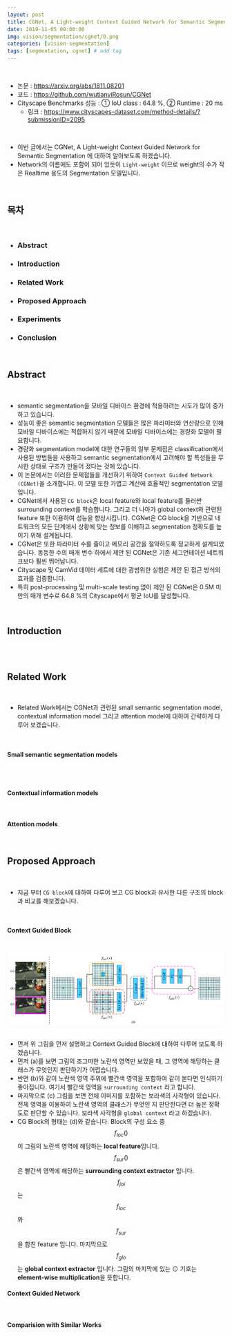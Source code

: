 ```yaml
---
layout: post
title: CGNet, A Light-weight Context Guided Network for Semantic Segmentation
date: 2019-11-05 00:00:00
img: vision/segmentation/cgnet/0.png
categories: [vision-segmentation] 
tags: [segmentation, cgnet] # add tag
---
```


<br>

- 논문 : https://arxiv.org/abs/1811.08201
- 코드 : https://github.com/wutianyiRosun/CGNet
- Cityscape Benchmarks 성능 : ① IoU class : 64.8 %, ② Runtime : 20 ms
    - 링크 : https://www.cityscapes-dataset.com/method-details/?submissionID=2095


<br>

- 이번 글에서는 CGNet, A Light-weight Context Guided Network for Semantic Segmentation 에 대하여 알아보도록 하겠습니다.
- Network의 이름에도 포함이 되어 있듯이 `Light-weight` 이므로 weight의 수가 작은 Realtime 용도의 Segmentation 모델입니다.

<br>

## **목차**

<br>

- ### Abstract
- ### Introduction
- ### Related Work
- ### Proposed Approach
- ### Experiments
- ### Conclusion

<br>

## **Abstract**

<br>

- semantic segmentation을 모바일 디바이스 환경에 적용하려는 시도가 많이 증가하고 있습니다.
- 성능이 좋은 semantic segmentation 모델들은 많은 파라미터와 연산량으로 인해 모바일 디바이스에는 적합하지 않기 때문에 모바일 디바이스에는 경량화 모델이 필요합니다.
- 경량화 segmentation model에 대한 연구들의 일부 문제점은 classification에서 사용된 방법들을 사용하고 semantic segmentation에서 고려해야 할 특성들을 무시한 상태로 구조가 만들어 졌다는 것에 있습니다.
- 이 논문에서는 이러한 문제점들을 개선하기 위하여 `Context Guided Network (CGNet)`을 소개합니다. 이 모델 또한 가볍고 계산에 효율적인 segmentation 모델입니다.
- CGNet에서 사용된 `CG block`은 local feature와 local feature를 둘러싼 surrounding context를 학습합니다. 그리고 더 나아가 global context와 관련된 feature 또한 이용하여 성능을 향상시킵니다. CGNet은 CG block을 기반으로 네트워크의 모든 단계에서 상황에 맞는 정보를 이해하고 segmentation 정확도를 높이기 위해 설계됩니다.
- CGNet은 또한 파라미터 수를 줄이고 메모리 공간을 절약하도록 정교하게 설계되었습니다. 동등한 수의 매개 변수 하에서 제안 된 CGNet은 기존 세그먼테이션 네트워크보다 훨씬 뛰어납니다.
- Cityscape 및 CamVid 데이터 세트에 대한 광범위한 실험은 제안 된 접근 방식의 효과를 검증합니다.
- 특히 post-processing 및 multi-scale testing 없이 제안 된 CGNet은 0.5M 미만의 매개 변수로 64.8 %의 Cityscape에서 평균 IoU를 달성합니다.

<br>

## **Introduction**

<br>



<br>

## **Related Work**

<br>

- Related Work에서는 CGNet과 관련된 small semantic segmentation model, contextual information model 그리고 attention model에 대하여 간략하게 다루어 보겠습니다.

<br>

#### **Small semantic segmentation models**

<br>

<br>

#### **Contextual information models**

<br>

#### **Attention models**

<br>

## **Proposed Approach**

<br>

- 지금 부터 `CG block`에 대하여 다루어 보고 CG block과 유사한 다른 구조의 block과 비교를 해보겠습니다.

<br>

#### **Context Guided Block**

<br>
<center><img src="../assets/img/vision/segmentation/cgnet/3.png" alt="Drawing" style="width: 800px;"/></center>
<br>

- 먼저 위 그림을 먼저 설명하고 Context Guided Block에 대하여 다루어 보도록 하겠습니다.
- 먼저 (a)를 보면 그림의 조그마한 노란색 영역만 보았을 때, 그 영역에 해당하는 클래스가 무엇인지 판단하기가 어렵습니다.
- 반면 (b)와 같이 노란색 영역 주위에 빨간색 영역을 포함하여 같이 본다면 인식하기 좋아집니다. 여기서 빨간색 영역을 `surrounding context` 라고 합니다.
- 마지막으로 (c) 그림을 보면 전체 이미지를 포함하는 보라색의 사각형이 있습니다. 전체 영역을 이용하여 노란색 영역의 클래스가 무엇인 지 판단한다면 더 높은 정확도로 판단할 수 있습니다. 보라색 사각형을 `global context` 라고 하겠습니다.
- CG Block의 형태는 (d)와 같습니다. Block의 구성 요소 중 $$ f_{loc}() $$ 이 그림의 노란색 영역에 해당하는 **local feature**입니다. $$ f_{sur}() $$은 빨간색 영역에 해당하는 **surrounding context extractor** 입니다. $$ f_{joi} $$는 $$ f_{loc} $$와 $$ f_{sur} $$을 합친 feature 입니다. 마지막으로 $$ f_{glo} $$는 **global context extractor** 입니다. 그림의 마지막에 있는 ⊙ 기호는 **element-wise multiplication**을 뜻합니다.

#### **Context Guided Network**

<br>

#### **Comparision with Similar Works**



